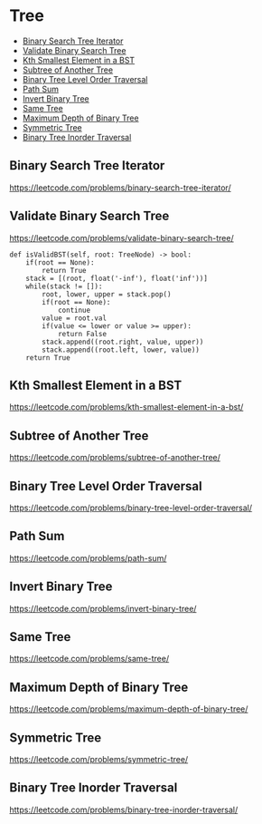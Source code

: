 # Tree

+ [Binary Search Tree Iterator](#binary-search-tree-iterator)
+ [Validate Binary Search Tree](#validate-binary-search-tree)
+ [Kth Smallest Element in a BST](#kth-smallest-element-in-a-bst)
+ [Subtree of Another Tree](#subtree-of-another-tree)
+ [Binary Tree Level Order Traversal](#binary-tree-level-order-traversal)
+ [Path Sum](#path-sum)
+ [Invert Binary Tree](#invert-binary-tree)
+ [Same Tree](#same-tree)
+ [Maximum Depth of Binary Tree](#maximum-depth-of-binary-tree)
+ [Symmetric Tree](#symmetric-tree)
+ [Binary Tree Inorder Traversal](#binary-tree-inorder-traversal)

## Binary Search Tree Iterator

https://leetcode.com/problems/binary-search-tree-iterator/

## Validate Binary Search Tree

https://leetcode.com/problems/validate-binary-search-tree/

    def isValidBST(self, root: TreeNode) -> bool:
        if(root == None):
            return True
        stack = [(root, float('-inf'), float('inf'))]
        while(stack != []):
            root, lower, upper = stack.pop()
            if(root == None):
                continue
            value = root.val
            if(value <= lower or value >= upper):
                return False
            stack.append((root.right, value, upper))
            stack.append((root.left, lower, value))
        return True

## Kth Smallest Element in a BST

https://leetcode.com/problems/kth-smallest-element-in-a-bst/

## Subtree of Another Tree

https://leetcode.com/problems/subtree-of-another-tree/

## Binary Tree Level Order Traversal

https://leetcode.com/problems/binary-tree-level-order-traversal/

## Path Sum

https://leetcode.com/problems/path-sum/

## Invert Binary Tree

https://leetcode.com/problems/invert-binary-tree/

## Same Tree

https://leetcode.com/problems/same-tree/

## Maximum Depth of Binary Tree

https://leetcode.com/problems/maximum-depth-of-binary-tree/

## Symmetric Tree

https://leetcode.com/problems/symmetric-tree/

## Binary Tree Inorder Traversal

https://leetcode.com/problems/binary-tree-inorder-traversal/
